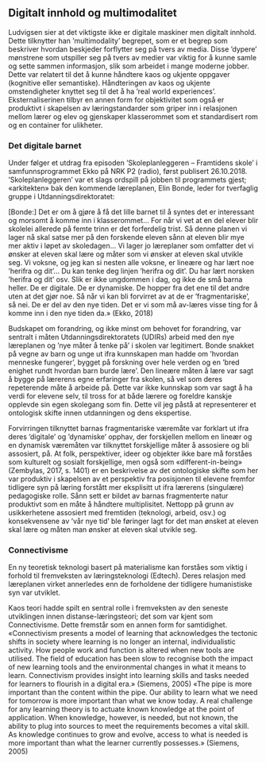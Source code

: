 
## Digitalt innhold og multimodalitet
Ludvigsen sier at det viktigste ikke er digitale maskiner men digitalt innhold. Dette tilknytter han ’multimodality’ begrepet, som er et begrep som beskriver hvordan beskjeder forflytter seg på tvers av media. Disse ’dypere’ mønstrene som utspiller seg på tvers av medier var viktig for å kunne samle og sette sammen informasjon, slik som arbeidet i mange moderne jobber. Dette var relatert til det å kunne håndtere kaos og ukjente oppgaver (kognitive eller semantiske). Håndteringen av kaos og ukjente omstendigheter knyttet seg til det å ha ’real world experiences’. Eksternaliserinen tilbyr en annen form for objektivitet som også er produktivt i skapelsen av læringstandarder som griper inn i relasjonen mellom lærer og elev og gjenskaper klasserommet som et standardisert rom og en container for ulikheter.

### Det digitale barnet
Under følger et utdrag fra episoden ’Skoleplanleggeren – Framtidens skole’ i samfunnsprogrammet Ekko på NRK P2 (radio), først publisert 26.10.2018. ’Skoleplanleggeren’ var et slags ordspill på jobben til programmets gjest; «arkitekten» bak den kommende læreplanen, Elin Bonde, leder for tverfaglig gruppe i Utdanningsdirektoratet:

[Bonde:] Det er om å gjøre å få det lille barnet til å syntes det er interessant og morsomt å komme inn i klasserommet... For når vi vet at en del elever blir skolelei allerede på femte trinn er det forferdelig trist. Så denne planen vi lager nå skal satse mer på den forskende eleven sånn at eleven blir mye mer aktiv i løpet av skoledagen... Vi lager jo læreplaner som omfatter det vi ønsker at eleven skal lære og måter som vi ønsker at eleven skal utvikle seg. Vi voksne, og jeg kan si nesten alle voksne, er lineære og har lært noe ’herifra og dit’... Du kan tenke deg linjen ’herifra og dit’. Du har lært norsken ’herifra og dit’ osv. Slik er ikke ungdommen i dag, og ikke de små barna heller. De er digitale. De er dynamiske. De hopper fra det ene til det andre uten at det gjør noe. Så når vi kan bli forvirret av at de er ’fragmentariske’, så nei. De er del av den nye tiden. Det er vi som må av-læres visse ting for å komme inn i den nye tiden da.» (Ekko, 2018)

Budskapet om forandring, og ikke minst om behovet for forandring, var sentralt i måten Utdanningsdirektoratets (UDIRs) arbeid med den nye læreplanen og ’nye måter å tenke på’ i skolen var legitimert. Bonde snakket på vegne av barn og unge ut ifra kunnskapen man hadde om ’hvordan menneske fungerer’, bygget på forskning over hele verden og en ’bred enighet rundt hvordan barn burde lære’. Den lineære måten å lære var sagt å bygge på lærerens egne erfaringer fra skolen, så vel som deres repeterende måte å arbeide på. Dette var ikke kunnskap som var sagt å ha verdi for elevene selv, til tross for at både lærere og foreldre kanskje opplevde sin egen skolegang som fin. Dette vil jeg påstå at representerer et ontologisk skifte innen utdanningen og dens ekspertise.

Forvirringen tilknyttet barnas fragmentariske væremåte var forklart ut ifra deres ’digitale’ og ’dynamiske’ opphav, der forskjellen mellom en lineær og en dynamisk væremåten var tilknyttet forskjellige måter å assosiere og bli assosiert, på. At folk, perspektiver, ideer og objekter ikke bare må forståes som kulturelt og sosialt forskjellige, men også som «different-in-being» (Zembylas, 2017, s. 1401) er en beskrivelse av det ontologiske skifte som her var produktiv i skapelsen av et perspektiv fra posisjonen til elevene fremfor tidligere syn på læring forstått mer eksplisitt ut ifra lærerens (singulære) pedagogiske rolle. Sånn sett er bildet av barnas fragmenterte natur produktivt som en måte å håndtere multiplisitet. Nettopp på grunn av usikkerhetene assosiert med fremtiden (teknologi, arbeid, osv.) og konsekvensene av ’vår nye tid’ ble føringer lagt for det man ønsket at eleven skal lære og måten man ønsker at eleven skal utvikle seg.


### Connectivisme

En ny teoretisk teknologi basert på materialisme kan forståes som viktig i forhold til fremveksten av læringsteknologi (Edtech). Deres relasjon med læreplanen virket annerledes enn de forholdene der tidligere humanistiske syn var utviklet.

Kaos teori hadde spilt en sentral rolle i fremveksten av den seneste utviklingen innen distanse-læringsteori; det som var kjent som Connectivisme. Dette fremstår som en annen form for samtidighet.
«Connectivism presents a model of learning that acknowledges the tectonic shifts in society where learning is no longer an internal, individualistic activity. How people work and function is altered when new tools are utilised. The field of education has been slow to recognise both the impact of new learning tools and the environmental changes in what it means to learn. Connectivism provides insight into learning skills and tasks needed for learners to flourish in a digital era.» (Siemens, 2005)
«The pipe is more important than the content within the pipe. Our ability to learn what we need for tomorrow is more important than what we know today. A real challenge for any learning theory is to actuate known knowledge at the point of application. When knowledge, however, is needed, but not known, the ability to plug into sources to meet the requirements becomes a vital skill. As knowledge continues to grow and evolve, access to what is needed is more important than what the learner currently possesses.» (Siemens, 2005)
